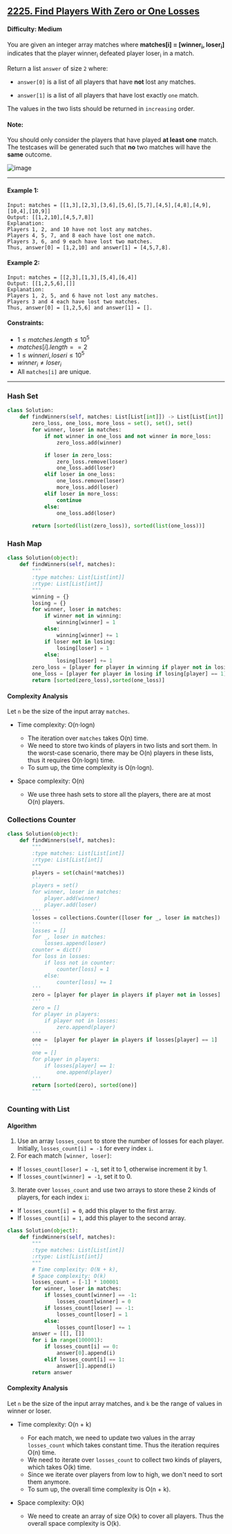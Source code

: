 ## [2225. Find Players With Zero or One Losses](https://leetcode.com/problems/find-players-with-zero-or-one-losses)

#### Difficulty: Medium

You are given an integer array matches where __matches[i] = [winner<sub>i</sub>, loser<sub>i</sub>]__ indicates that the player winner<sub>i</sub> defeated player loser<sub>i</sub> in a match.

Return a list ```answer``` of size ```2``` where:

- ```answer[0]``` is a list of all players that have __not__ lost any matches.

- ```answer[1]``` is a list of all players that have lost exactly ```one``` match.

The values in the two lists should be returned in ```increasing``` order.

#### Note:

You should only consider the players that have played __at least one__ match.
The testcases will be generated such that __no__ two matches will have the __same__ outcome.

![image](https://github.com/quananhle/Python/assets/35042430/4e13219c-350d-402d-8dbd-a3a74d7ef7c0)

---

#### Example 1:
```
Input: matches = [[1,3],[2,3],[3,6],[5,6],[5,7],[4,5],[4,8],[4,9],[10,4],[10,9]]
Output: [[1,2,10],[4,5,7,8]]
Explanation:
Players 1, 2, and 10 have not lost any matches.
Players 4, 5, 7, and 8 each have lost one match.
Players 3, 6, and 9 each have lost two matches.
Thus, answer[0] = [1,2,10] and answer[1] = [4,5,7,8].
```

#### Example 2:
```
Input: matches = [[2,3],[1,3],[5,4],[6,4]]
Output: [[1,2,5,6],[]]
Explanation:
Players 1, 2, 5, and 6 have not lost any matches.
Players 3 and 4 each have lost two matches.
Thus, answer[0] = [1,2,5,6] and answer[1] = [].
```

#### Constraints:

- $1 \le matches.length \le 10^5$
- $matches[i].length == 2$
- $1 \le winneri, loseri \le 10^5$
- $winner_i \neq loser_i$
- All ```matches[i]``` are unique.

---

### Hash Set

```Python
class Solution:
    def findWinners(self, matches: List[List[int]]) -> List[List[int]]:
        zero_loss, one_loss, more_loss = set(), set(), set() 
        for winner, loser in matches:
            if not winner in one_loss and not winner in more_loss:
                zero_loss.add(winner)

            if loser in zero_loss:
                zero_loss.remove(loser)
                one_loss.add(loser)
            elif loser in one_loss:
                one_loss.remove(loser)
                more_loss.add(loser)
            elif loser in more_loss:
                continue
            else:
                one_loss.add(loser)
            
        return [sorted(list(zero_loss)), sorted(list(one_loss))]
```

### Hash Map

```Python
class Solution(object):
    def findWinners(self, matches):
        """
        :type matches: List[List[int]]
        :rtype: List[List[int]]
        """
        winning = {}
        losing = {}
        for winner, loser in matches:
            if winner not in winning:
                winning[winner] = 1
            else:
                winning[winner] += 1
            if loser not in losing:
                losing[loser] = 1
            else:
                losing[loser] += 1
        zero_loss = [player for player in winning if player not in losing]
        one_loss = [player for player in losing if losing[player] == 1]
        return [sorted(zero_loss),sorted(one_loss)]
```

#### Complexity Analysis

Let ```n``` be the size of the input array ```matches```.

- Time complexity: O(n⋅logn)

    - The iteration over ```matches``` takes O(n) time.
    - We need to store two kinds of players in two lists and sort them. In the worst-case scenario, there may be O(n) players in these lists, thus it requires O(n⋅logn) time.
    - To sum up, the time complexity is O(n⋅logn).

- Space complexity: O(n)

    - We use three hash sets to store all the players, there are at most O(n) players.

### Collections Counter

```Python
class Solution(object):
    def findWinners(self, matches):
        """
        :type matches: List[List[int]]
        :rtype: List[List[int]]
        """
        players = set(chain(*matches))
        '''
        players = set()
        for winner, loser in matches:
            player.add(winner)
            player.add(loser)
        '''
        losses = collections.Counter([loser for _, loser in matches])
        '''
        losses = []
        for _, loser in matches:
            losses.append(loser)
        counter = dict()
        for loss in losses:
            if loss not in counter:
                counter[loss] = 1
            else:
                counter[loss] += 1
        '''
        zero = [player for player in players if player not in losses]
        '''
        zero = []
        for player in players:
            if player not in losses:
                zero.append(player)
        '''
        one =  [player for player in players if losses[player] == 1]
        '''
        one = []
        for player in players:
            if losses[player] == 1:
                one.append(player)
        '''
        return [sorted(zero), sorted(one)]
        """
```

### Counting with List

#### Algorithm

1. Use an array ```losses_count``` to store the number of losses for each player. Initially, ```losses_count[i] = -1``` for every index ```i```.
2. For each match ```[winner, loser]```:
- If ```losses_count[loser] = -1```, set it to 1, otherwise increment it by 1.
- If ```losses_count[winner] = -1```, set it to 0.
3. Iterate over ```losses_count``` and use two arrays to store these 2 kinds of players, for each index ```i```:
- If ```losses_count[i] = 0```, add this player to the first array.
- If ```losses_count[i] = 1```, add this player to the second array.

```Python
class Solution(object):
    def findWinners(self, matches):
        """
        :type matches: List[List[int]]
        :rtype: List[List[int]]
        """
        # Time complexity: O(N + k),
        # Space complexity: O(k)
        losses_count = [-1] * 100001
        for winner, loser in matches:
            if losses_count[winner] == -1:
                losses_count[winner] = 0
            if losses_count[loser] == -1:
                losses_count[loser] = 1
            else:
                losses_count[loser] += 1
        answer = [[], []]
        for i in range(100001):
            if losses_count[i] == 0:
                answer[0].append(i)
            elif losses_count[i] == 1:
                answer[1].append(i)
        return answer      
```

#### Complexity Analysis
Let ```n``` be the size of the input array matches, and ```k``` be the range of values in winner or loser.

- Time complexity: O(n + k)

    - For each match, we need to update two values in the array ```losses_count``` which takes constant time. Thus the iteration requires O(n) time.
    - We need to iterate over ```losses_count``` to collect two kinds of players, which takes O(k) time.
    - Since we iterate over players from low to high, we don't need to sort them anymore.
    - To sum up, the overall time complexity is O(n + k).
    
- Space complexity: O(k)

    - We need to create an array of size O(k) to cover all players. Thus the overall space complexity is O(k).
